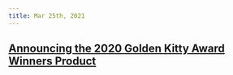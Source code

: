 ```yaml
---
title: Mar 25th, 2021
---
```


## [Announcing the 2020 Golden Kitty Award Winners Product](https://www.producthunt.com/stories/announcing-the-2020-golden-kitty-award-winners)
